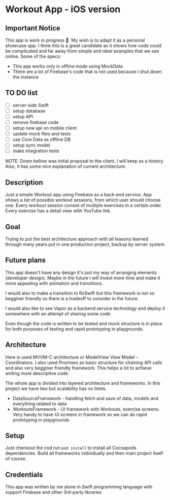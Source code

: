 # Workout App - iOS version
## Important Notice
This app is work in progress 🚧. My wish is to adapt it as a personal showcase app. I think this is a great candidate as it shows how code could be complicated and far away from simple and ideal examples that we see online. Some of the specs:
- This app works only in offline mode using MockData
- There are a lot of Firebase's code that is not used because I shut down the instance

## TO DO list
 
 - [ ] server-side Swift
 - [ ] setup database
 - [ ] setup API
 - [ ] remove firebase code
 - [ ] setup new api on mobile client
 - [ ] update mock files and tests
 - [ ] use Core Data as offline DB
 - [ ] setup sync model
 - [ ] make integration tests

NOTE: Down bellow was initial proposal to the client. I will keep as a history. Also, it has some nice explanation of current architecture.

## Description
Just a simple Workout app using Firebase as a back-end service. App shows a list of possible workout sessions, from which user should choose one. Every workout session consist of multiple exercises in a certain order. Every exercise has a detail view with YouTube link. 

## Goal
Trying to put the best architecture approach with all leasons learned through many years put in one production project, backup by server system
## Future plans
This app doesn't have any design it's just my way of arranging elements (developer design). Maybe in the future I will invest more time and make it more appealing with animation and transitions. 

I would also to make a transition to RxSwift but this framework is not so begginer friendly so there is a tradeoff to consider in the future.

I would also like to see Vapor as a backend service technology and deploy it somewhere with an attempt of sharing some code.

Even though the code is written to be tested and mock structure is in place for both purposes of testing and rapid prototyping in playgrounds.

## Architecture
Here is used MVVM-C architecture or ModelView View Model - Coordinators. I also used Promises as basic structure for chaining API calls and also very begginer friendly framework. This helps a lot to achieve writing more descriptive code.

The whole app is divided into layered architecture and frameworks. In this project we have two but scalability has no limits. 
* DataSourceFramework - handling fetch and save of data, models and everything related to data
* WorkoutsFramework - UI framework with Workouts, exercise screens. Very handy to have UI screens in framework so we can do rapid prototyping in playgrounds

## Setup
Just checkout the cod run `pod install` to install all Cocoapods dependencies. Build all frameworks individually and then main project itself of course.

## Credentials 
This app was written by me alone in Swift programming language with support Firebase and other 3rd-party libraries
